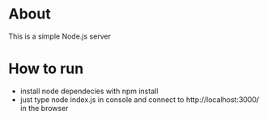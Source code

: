 # About
This is a simple Node.js server

# How to run
- install node dependecies with npm install
- just type node index.js in console and connect to http://localhost:3000/ in the browser
